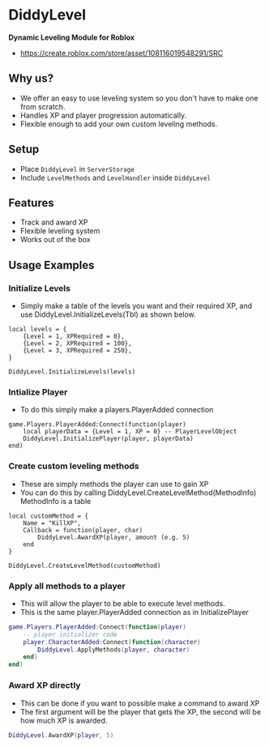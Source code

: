 # DiddyLevel
**Dynamic Leveling Module for Roblox**

- https://create.roblox.com/store/asset/108116019548291/SRC

## Why us?
- We offer an easy to use leveling system so you don't have to make one from scratch.
- Handles XP and player progression automatically.
- Flexible enough to add your own custom leveling methods.

## Setup
- Place `DiddyLevel` in `ServerStorage`
- Include `LevelMethods` and `LevelHandler` inside `DiddyLevel`

## Features
- Track and award XP
- Flexible leveling system
- Works out of the box

## Usage Examples

### Initialize Levels
- Simply make a table of the levels you want and their required XP, and use DiddyLevel.InitializeLevels(Tbl) as shown below.
```luau
local levels = {
    {Level = 1, XPRequired = 0},
    {Level = 2, XPRequired = 100},
    {Level = 3, XPRequired = 250},
}

DiddyLevel.InitializeLevels(levels)
```
### Intialize Player
- To do this simply make a players.PlayerAdded connection
```luau
game.Players.PlayerAdded:Connect(function(player)
    local playerData = {Level = 1, XP = 0} -- PlayerLevelObject
    DiddyLevel.InitializePlayer(player, playerData)
end)
```
### Create custom leveling methods
- These are simply methods the player can use to gain XP
- You can do this by calling DiddyLevel.CreateLevelMethod(MethodInfo) MethodInfo is a table
```luau
local customMethod = {
    Name = "KillXP",
    Callback = function(player, char)
        DiddyLevel.AwardXP(player, amount (e.g. 5)
    end
}

DiddyLevel.CreateLevelMethod(customMethod)
```
### Apply all methods to a player
- This will allow the player to be able to execute level methods.
- This is the same player.PlayerAdded connection as in InitializePlayer
```lua
game.Players.PlayerAdded:Connect(function(player)
    -- player initializer code
    player.CharacterAdded:Connect(function(character)
        DiddyLevel.ApplyMethods(player, character)
    end)
end)
```
### Award XP directly
- This can be done if you want to possible make a command to award XP
- The first argument will be the player that gets the XP, the second will be how much XP is awarded.
```lua
DiddyLevel.AwardXP(player, 5)
```



    
